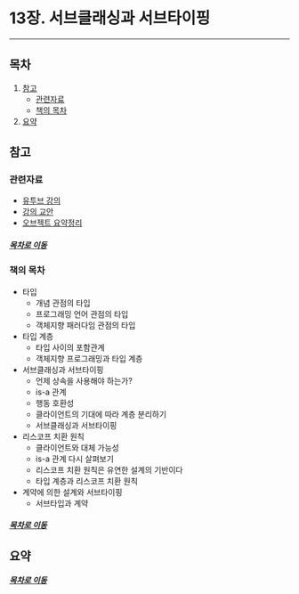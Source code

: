 13장. 서브클래싱과 서브타이핑
=====

- - -
## 목차
1. [참고](#참고)
	* [관련자료](#관련자료)
	* [책의 목차](#책의-목차)
2. [요약](#요약)

## 참고
### 관련자료
* [유투브 강의](https://www.youtube.com/watch?v=33VN-sa3s_4)
* [강의 교안]()
* [오브젝트 요약정리](https://github.com/nara1030/portfolio/blob/master/docs/book/object.md)

##### [목차로 이동](#목차)

### 책의 목차
* 타입
	* 개념 관점의 타입
	* 프로그래밍 언어 관점의 타입
	* 객체지향 패러다임 관점의 타입
* 타입 계층
	* 타입 사이의 포함관계
	* 객체지향 프로그래밍과 타입 계층
* 서브클래싱과 서브타이핑
	* 언제 상속을 사용해야 하는가?
	* is-a 관계
	* 행동 호환성
	* 클라이언트의 기대에 따라 계층 분리하기
	* 서브클래싱과 서브타이핑
* 리스코프 치환 원칙
	* 클라이언트와 대체 가능성
	* is-a 관계 다시 살펴보기
	* 리스코프 치환 원칙은 유연한 설계의 기반이다
	* 타입 계층과 리스코프 치환 원칙
* 계약에 의한 설계와 서브타이핑
	* 서브타입과 계약

##### [목차로 이동](#목차)

## 요약


##### [목차로 이동](#목차)